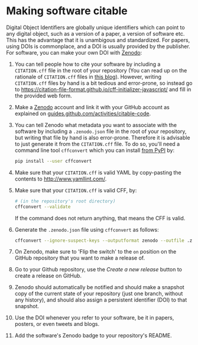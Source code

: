 # Making software citable

Digital Object Identifiers are globally unique identifiers which can point to
any digital object, such as a version of a paper, a version of software etc.
This has the advantage that it is unambigous and standardized. For papers, using
DOIs is commonplace, and a DOI is usually provided by the publisher. For
software, you can make your own DOI with [Zenodo](https://zenodo.org/):

1. You can tell people how to cite your software by including a ``CITATION.cff``
file in the root of your repository (You can read up on the rationale of
``CITATION.cff`` files in [this
blog](https://www.software.ac.uk/blog/2017-12-12-standard-format-citation-files)).
However, writing ``CITATION.cff`` files by hand is a bit tedious and
error-prone, so instead go to
https://citation-file-format.github.io/cff-initializer-javascript/ and fill in
the provided web form.
1. Make a [Zenodo](https://zenodo.org/) account and link it with your GitHub account as explained on [guides.github.com/activities/citable-code](https://guides.github.com/activities/citable-code/).
1. You can tell Zenodo what metadata you want to associate with the software by
including a ``.zenodo.json`` file in the root of your repository, but writing
that file by hand is also error-prone. Therefore it is advisable to just generate it
from the ``CITATION.cff`` file. To do so, you'll need a command line tool
``cffconvert`` which you can install [from
PyPI](https://pypi.org/project/cffconvert/) by:

    ```bash
    pip install --user cffconvert
    ```
1. Make sure that your ``CITATION.cff`` is valid YAML by copy-pasting the
contents to http://www.yamllint.com/.
1. Make sure that your ``CITATION.cff`` is valid CFF, by:

    ```bash
    # (in the repository's root directory)
    cffconvert --validate
    ```
    
    If the command does not return anything, that means the CFF is valid.

1. Generate the ``.zenodo.json`` file using ``cffconvert`` as follows:

    ```bash
    cffconvert --ignore-suspect-keys --outputformat zenodo --outfile .zenodo.json
    ```
1. On Zenodo, make sure to 'Flip the switch' to the ``on`` position on the
GitHub repository that you want to make a release of.
1. Go to your Github repository, use the _Create a new release_ button to create
a release on GitHub.
1. Zenodo should automatically be notified and should make a snapshot copy of
the current state of your repository (just one branch, without any history), and
should also assign a persistent identifier (DOI) to that snapshot.
1. Use the DOI whenever you refer to your software, be it in papers, posters, or
even tweets and blogs.
1. Add the software's Zenodo badge to your repository's README.